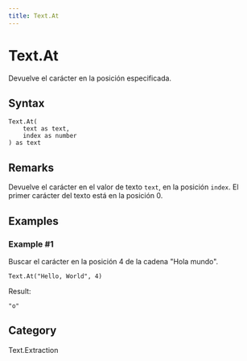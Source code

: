 ```yaml
---
title: Text.At
---
```


# Text.At


Devuelve el carácter en la posición especificada.


## Syntax

```powerquery
Text.At(
    text as text,
    index as number
) as text
```


## Remarks

Devuelve el carácter en el valor de texto <code>text</code>, en la posición <code>index</code>. El primer carácter del texto está en la posición 0.


## Examples

### Example #1 
Buscar el carácter en la posición 4 de la cadena &#34;Hola mundo&#34;.
```powerquery
Text.At("Hello, World", 4)
```

Result: 
```powerquery
"o"
```




## Category
Text.Extraction

